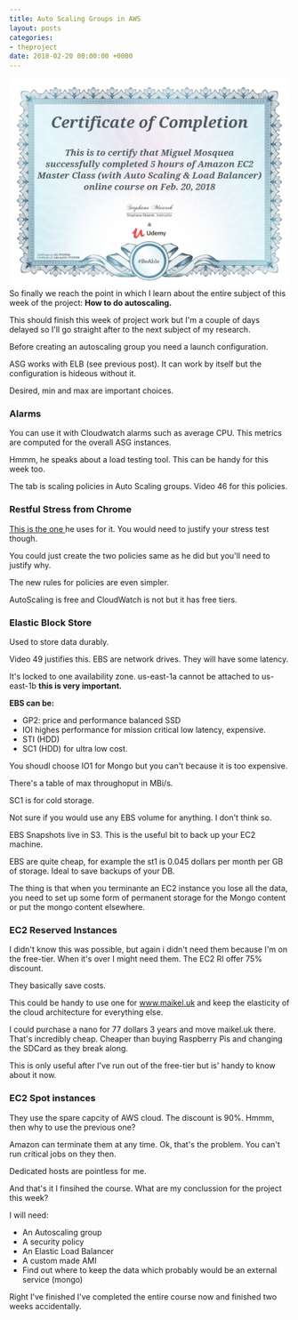 ```yaml
---
title: Auto Scaling Groups in AWS
layout: posts
categories:
- theproject
date: 2018-02-20 00:00:00 +0000
---
```

![](/uploads/2018/02/20/UC-7FICP0SI.jpg)So finally we reach the point in which I learn about the entire subject of this week of the project: **How to do autoscaling.** 

This should finish this week of project work but I'm a couple of days delayed so I'll go straight after to the next subject of my research. 

Before creating an autoscaling group you need a launch configuration. 

ASG works with ELB (see previous post). It can work by itself but the configuration is hideous without it. 

Desired, min and max are important choices. 

### Alarms

You can use it with Cloudwatch alarms such as average CPU. This metrics are computed for the overall ASG instances. 

Hmmm, he speaks about a load testing tool. This can be handy for this week too. 

The tab is scaling policies in Auto Scaling groups. Video 46 for this policies. 

### Restful Stress from Chrome

[This is the one ](https://chrome.google.com/webstore/detail/restful-stress/lljgneahfmgjmpglpbhmkangancgdgeb?hl=en)he uses for it. You would need to justify your stress test though. 

You could just create the two policies same as he did but you'll need to justify why. 

The new rules for policies are even simpler. 

AutoScaling is free and CloudWatch is not but it has free tiers. 

### Elastic Block Store

Used to store data durably. 

Video 49 justifies this. EBS are network drives. They will have some latency. 

It's locked to one availability zone. us-east-1a cannot be attached to us-east-1b **this is very important.** 

**EBS can be:**

* GP2: price and performance balanced SSD
* IOI highes performance for mission critical low latency, expensive. 
* STI (HDD)
* SC1 (HDD) for ultra low cost. 

You shoudl choose IO1 for Mongo but you can't because it is too expensive. 

There's a table of max throughoput in MBi/s. 

SC1 is for cold storage. 

Not sure if you would use any EBS volume for anything. I don't think so. 

EBS Snapshots live in S3. This is the useful bit to back up your EC2 machine. 

EBS are quite cheap, for example the st1 is 0.045 dollars per month per GB of storage. Ideal to save backups of your DB. 

The thing is that when you terminante an EC2 instance you lose all the data, you need to set up some form of permanent storage for the Mongo content or put the mongo content elsewhere. 

### EC2 Reserved Instances

I didn't know this was possible, but again i didn't need them because I'm on the free-tier. When it's over I might need them. The EC2 RI offer 75% discount. 

They basically save costs. 

This could be handy to use one for www.maikel.uk and keep the elasticity of the cloud architecture for everything else. 

I could purchase a nano for 77 dollars 3 years and move maikel.uk there. That's incredibly cheap. Cheaper than buying Raspberry Pis and changing the SDCard as they break along. 

This is only useful after I've run out of the free-tier but is' handy to know about it now. 

### EC2 Spot instances

They use the spare capcity of AWS cloud. The discount is 90%. Hmmm, then why to use the previous one?

Amazon can terminate them at any time. Ok, that's the problem. You can't run critical jobs on they then. 

Dedicated hosts are pointless for me. 

And that's it I finsihed the course. What are my conclussion for the project this week?

I will need:

* An Autoscaling group
* A security policy
* An Elastic Load Balancer
* A custom made AMI 
* Find out where to keep the data which probably would be an external service (mongo)

Right I've finished I've completed the entire course now and finished two weeks accidentally. 